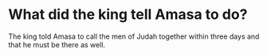 # What did the king tell Amasa to do?

The king told Amasa to call the men of Judah together within three days and that he must be there as well.
